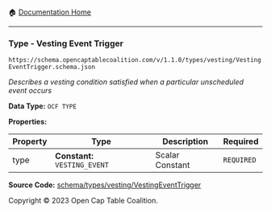 :house: [Documentation Home](../../../../README.md)

---

### Type - Vesting Event Trigger

`https://schema.opencaptablecoalition.com/v/1.1.0/types/vesting/VestingEventTrigger.schema.json`

_Describes a vesting condition satisfied when a particular unscheduled event occurs_

**Data Type:** `OCF TYPE`

**Properties:**

| Property | Type                          | Description     | Required   |
| -------- | ----------------------------- | --------------- | ---------- |
| type     | **Constant:** `VESTING_EVENT` | Scalar Constant | `REQUIRED` |

**Source Code:** [schema/types/vesting/VestingEventTrigger](../../../../../schema/types/vesting/VestingEventTrigger.schema.json)

Copyright © 2023 Open Cap Table Coalition.
